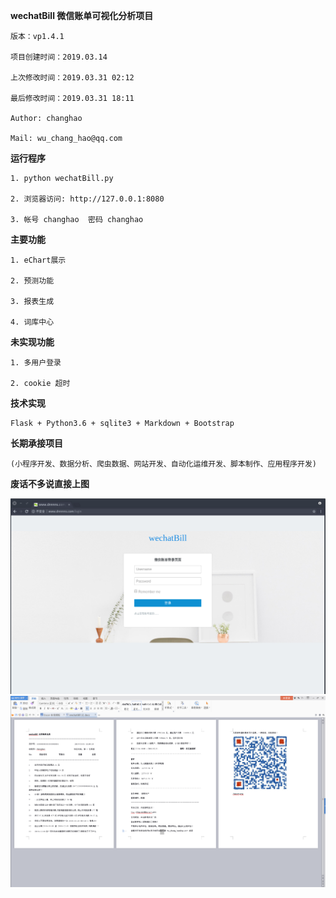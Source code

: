 
**wechatBill 微信账单可视化分析项目**  

    版本：vp1.4.1

    项目创建时间：2019.03.14

    上次修改时间：2019.03.31 02:12

    最后修改时间：2019.03.31 18:11

    Author: changhao

    Mail: wu_chang_hao@qq.com


  
**运行程序**
  
    1. python wechatBill.py
  
    2. 浏览器访问: http://127.0.0.1:8080
  
    3. 帐号 changhao  密码 changhao
  

  
**主要功能**
  
    1. eChart展示
  
    2. 预测功能
  
    3. 报表生成
  
    4. 词库中心
  


**未实现功能**
  
    1. 多用户登录
  
    2. cookie 超时
  

**技术实现**
  
    Flask + Python3.6 + sqlite3 + Markdown + Bootstrap
  

  
**长期承接项目**
  
    (小程序开发、数据分析、爬虫数据、网站开发、自动化运维开发、脚本制作、应用程序开发)
  
  
**废话不多说直接上图**

![](images/login_html.png)
![](images/zhangdan.png)


